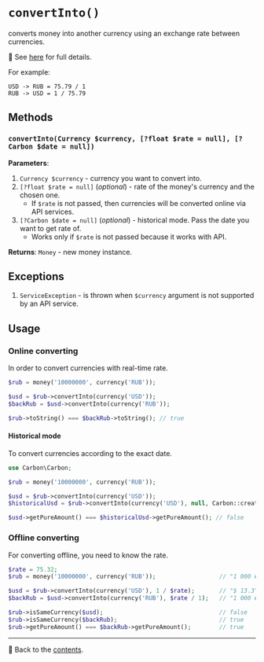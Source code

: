 # `convertInto()`

converts money into another currency using an exchange rate between currencies.

👀 See [here](/docs/05_services/README.md) for full details.

For example:
```text
USD -> RUB = 75.79 / 1
RUB -> USD = 1 / 75.79
```

## Methods

### `convertInto(Currency $currency, [?float $rate = null], [?Carbon $date = null])`
**Parameters**:
1. `Currency $currency` - currency you want to convert into.
2. `[?float $rate = null]` (*optional*) - rate of the money's currency and the chosen one.
   - If `$rate` is not passed, then currencies will be converted online via API services.
3. `[?Carbon $date = null]` (*optional*) - historical mode. Pass the date you want to get rate of.
   - Works only if `$rate` is not passed because it works with API.
    
**Returns**: `Money` - new money instance.

## Exceptions

1. `ServiceException` - is thrown when `$currency` argument is not supported by an API service.

## Usage

### Online converting

In order to convert currencies with real-time rate.

```php
$rub = money('10000000', currency('RUB'));

$usd = $rub->convertInto(currency('USD'));
$backRub = $usd->convertInto(currency('RUB'));

$rub->toString() === $backRub->toString(); // true
```

#### Historical mode

To convert currencies according to the exact date.

```php
use Carbon\Carbon;

$rub = money('10000000', currency('RUB'));

$usd = $rub->convertInto(currency('USD'));
$historicalUsd = $rub->convertInto(currency('USD'), null, Carbon::createFromDate(2010, 4, 27)))

$usd->getPureAmount() === $historicalUsd->getPureAmount(); // false
```

### Offline converting

For converting offline, you need to know the rate.

```php
$rate = 75.32;
$rub = money('10000000', currency('RUB'));                  // "1 000 ₽"

$usd = $rub->convertInto(currency('USD'), 1 / $rate);       // "$ 13.3"
$backRub = $usd->convertInto(currency('RUB'), $rate / 1);   // "1 000 ₽"

$rub->isSameCurrency($usd);                                 // false
$rub->isSameCurrency($backRub);                             // true
$rub->getPureAmount() === $backRub->getPureAmount();        // true
```

---

📌 Back to the [contents](/docs/04_money/README.md).
